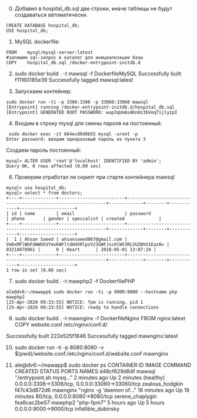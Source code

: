 0) Добавил в hospital_db.sql две строки, иначе таблицы не будут создаваться автоматически.
```
CREATE DATABASE hospital_db;
USE hospital_db;
```

1) MySQL dockerfile:
```
FROM	mysql/mysql-server:latest
#запишем sql-запрос в каталог для инициализации базы
COPY	hospital_db.sql /docker-entrypoint-initdb.d
```

2) sudo docker build . -t mawsql -f DockerfileMySQL
Successfully built f11160185e39
Successfully tagged mawsql:latest

3) Запускаем контейнер:
``` 
sudo docker run -ti -p 3306:3306 -p 33060:33060 mawsql
[Entrypoint] running /docker-entrypoint-initdb.d/hospital_db.sql
[Entrypoint] GENERATED ROOT PASSWORD: wup3qUmAsAKn0z3bVeq7ijlyzpI
```
4) Входим в строку mysql для смены пароля на постоянный:
```
 sudo docker exec -it 664ecd0d0b55 mysql -uroot -p
Enter password: вводим одноразовый пароль из пункта 3
```
Создаем пароль постоянный:
```
mysql> ALTER USER 'root'@'localhost' IDENTIFIED BY 'admin';
Query OK, 0 rows affected (0.09 sec)
```
6) Проверим отработал ли скрипт при старте контейнера mawsql
```
mysql> use hospital_db;
mysql> select * from doctors;
+----+-------------+-------------------------+--------------------------------------------------------------+-------------+--------+------------+---------------------+
| id | name        | email                   | password                                                     | phone       | gender | specialist | created             |
+----+-------------+-------------------------+--------------------------------------------------------------+-------------+--------+------------+---------------------+
|  1 | Ahsan Saeed | ahsansaeed067@gmail.com | Vm0xMFlWbFdWWGhVYmxKWFltdHdVRlpzV21GWFJscHlWV3RLVUZWVU1Eaz0= | 03218878961 |      0 | Heart      | 2018-05-01 13:07:24 |
+----+-------------+-------------------------+--------------------------------------------------------------+-------------+--------+------------+---------------------+
1 row in set (0.00 sec)
```

7) sudo docker build . -t mawphp2 -f DockerfilePHP
```
ale@dv6:~/mawapp$ sudo docker run -ti -p 9000:9000 --hostname php mawphp2 
[25-Apr-2020 09:33:55] NOTICE: fpm is running, pid 1
[25-Apr-2020 09:33:55] NOTICE: ready to handle connections
```

8) sudo docker build . -t mawnginx -f DockerfileNginx
FROM nginx:latest 
COPY website.conf /etc/nginx/conf.d/

Successfully built 222e525f1846
Successfully tagged mawnginx:latest

10) sudo docker run -ti -p 8080:8080 -v $(pwd)/website.conf:/etc/nginx/conf.d/website.conf mawnginx 

11) ale@dv6:~/mawapp$ sudo docker ps
CONTAINER ID        IMAGE               COMMAND                  CREATED             STATUS                   PORTS                                              NAMES
d48cf629d84f        mawsql              "/entrypoint.sh mysq…"   2 minutes ago       Up 2 minutes (healthy)   0.0.0.0:3306->3306/tcp, 0.0.0.0:33060->33060/tcp   zealous_hodgkin
f47c43d872d6        mawnginx            "nginx -g 'daemon of…"   18 minutes ago      Up 18 minutes            80/tcp, 0.0.0.0:8080->8080/tcp                     serene_chaplygin
fea6cac2be57        mawphp2             "php-fpm7"               5 hours ago         Up 5 hours               0.0.0.0:9000->9000/tcp                             infallible_dubinsky



